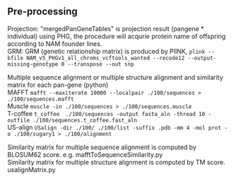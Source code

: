 ## Pre-processing  
Projection: "mergedPanGeneTables" is projection result (pangene * individual) using PHG, the procedure will acqurie protein name of offspring according to NAM founder lines.   
GRM: GRM (genetic relationship matrix) is produced by PlINK, ```plink --bfile NAM_v5_PHGv1_all_chroms_vcftools_wanted --recode12 --output-missing-genotype 0 --transpose --out snp```  


Multiple sequence alignment or multiple structure alignment and similarity matrix for each pan-gene (python)  
   MAFFT ```mafft --maxiterate 10000 --localpair ./100/sequences > ./100/sequences.mafft ```  
   Muscle ```muscle -in ./100/sequences > ./100/sequences.muscle ```  
   T-coffee ```t_coffee  ./100/sequences -output fasta_aln -thread 10 -outfile ./100/sequences.t_coffee.fast_aln ```  
   US-align ```USalign -dir ./100/ ./100/list -suffix .pdb -mm 4 -mol prot -o ./100/sugary1 > ./100/alignment ```  

Similarity matrix for multiple sequence alignment is computed by BLOSUM62 score. e.g. mafftToSequenceSimilarity.py   
Similarity matrix for multiple structure alignment is computed by TM score. usalignMatrix.py
 
     

